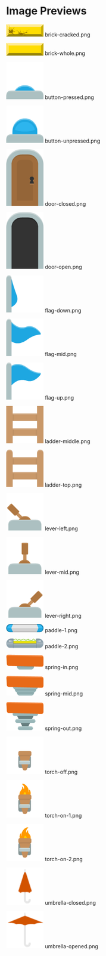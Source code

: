 # Image Previews

<img src="brick-cracked.png" width="100" /> brick-cracked.png<br>

<img src="brick-whole.png" width="100" /> brick-whole.png<br>

<img src="button-pressed.png" width="100" /> button-pressed.png<br>

<img src="button-unpressed.png" width="100" /> button-unpressed.png<br>

<img src="door-closed.png" width="100" /> door-closed.png<br>

<img src="door-open.png" width="100" /> door-open.png<br>

<img src="flag-down.png" width="100" /> flag-down.png<br>

<img src="flag-mid.png" width="100" /> flag-mid.png<br>

<img src="flag-up.png" width="100" /> flag-up.png<br>

<img src="ladder-middle.png" width="100" /> ladder-middle.png<br>

<img src="ladder-top.png" width="100" /> ladder-top.png<br>

<img src="lever-left.png" width="100" /> lever-left.png<br>

<img src="lever-mid.png" width="100" /> lever-mid.png<br>

<img src="lever-right.png" width="100" /> lever-right.png<br>

<img src="paddle-1.png" width="100" /> paddle-1.png<br>

<img src="paddle-2.png" width="100" /> paddle-2.png<br>

<img src="spring-in.png" width="100" /> spring-in.png<br>

<img src="spring-mid.png" width="100" /> spring-mid.png<br>

<img src="spring-out.png" width="100" /> spring-out.png<br>

<img src="torch-off.png" width="100" /> torch-off.png<br>

<img src="torch-on-1.png" width="100" /> torch-on-1.png<br>

<img src="torch-on-2.png" width="100" /> torch-on-2.png<br>

<img src="umbrella-closed.png" width="100" /> umbrella-closed.png<br>

<img src="umbrella-opened.png" width="100" /> umbrella-opened.png<br>

